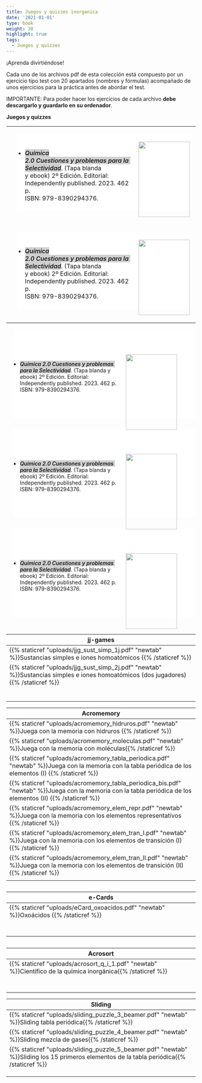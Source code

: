 ```yaml
---
title: Juegos y quizzes inorganica
date: '2021-01-01'
type: book
weight: 30
highlight: true
tags:
  - Juegos y quizzes
---
```


¡Aprenda divirtiéndose!

<!--more-->

Cada uno de los archivos pdf de esta colección está compuesto por un ejercicio tipo test con 20 apartados (nombres y fórmulas) acompañado de unos ejercicios para la práctica antes de abordar el test.

IMPORTANTE: Para poder hacer los ejercicios de cada archivo  **debe descargarlo y guardarlo en su ordenador**.  



**Juegos y quizzes**



|                                                              |
| ------------------------------------------------------------ |
| <ul aria-label="Escribe una lista…" aria-multiline="true" class="rich-text editor-rich-text__editable block-editor-rich-text__editable is-selected" role="textbox" style="background-color: white; box-sizing: inherit; color: #181818; margin-bottom: 28px; margin-left: 1.3em; outline: currentcolor none medium; padding-bottom: inherit; padding-left: 1.3em; padding-right: inherit; padding-top: inherit; white-space: pre-wrap;"><br/><a href="https://apicazorla.gumroad.com/l/whzmw" style="clear: right; float: right; margin-bottom: 1em; margin-left: 1em;"><img border="0" data-original-height="500" data-original-width="341" height="200" src="https://www.dropbox.com/scl/fi/wriajf83hj1wemb0tm6w6/port_q2.0.jpg?rlkey=8zglkxajuvkklnlqfls8i0180&raw=1" width="136" /></a><br/><li style="box-sizing: inherit; margin-bottom: 0px;"><span style="box-sizing: inherit; font-weight: 600;"><i data-rich-text-format-boundary="true" style="background-color: rgba(24, 24, 24, 0.2); border-radius: 2px; box-sizing: inherit;">Química 2.0 Cuestiones y problemas para la Selectividad</i></span>. (Tapa blanda y ebook) 2º Edición. Editorial: Independently published. 2023. 462 p.&nbsp; <span face="">ISBN: 979-8390294376</span>.</li><br/></ul> |
| <ul aria-label="Escribe una lista…" aria-multiline="true" class="rich-text editor-rich-text__editable block-editor-rich-text__editable is-selected" role="textbox" style="background-color: white; box-sizing: inherit; color: #181818; margin-bottom: 28px; margin-left: 1.3em; outline: currentcolor none medium; padding-bottom: inherit; padding-left: 1.3em; padding-right: inherit; padding-top: inherit; white-space: pre-wrap;"><br/><a href="https://apicazorla.gumroad.com/l/whzmw" style="clear: right; float: right; margin-bottom: 1em; margin-left: 1em;"><img border="0" data-original-height="500" data-original-width="341" height="200" src="https://www.dropbox.com/scl/fi/wriajf83hj1wemb0tm6w6/port_q2.0.jpg?rlkey=8zglkxajuvkklnlqfls8i0180&raw=1" width="136" /></a><br/><li style="box-sizing: inherit; margin-bottom: 0px;"><span style="box-sizing: inherit; font-weight: 600;"><i data-rich-text-format-boundary="true" style="background-color: rgba(24, 24, 24, 0.2); border-radius: 2px; box-sizing: inherit;">Química 2.0 Cuestiones y problemas para la Selectividad</i></span>. (Tapa blanda y ebook) 2º Edición. Editorial: Independently published. 2023. 462 p.&nbsp; <span face="">ISBN: 979-8390294376</span>.</li><br/></ul> |



<ul aria-label="Escribe una lista…" aria-multiline="true" class="rich-text editor-rich-text__editable block-editor-rich-text__editable is-selected" role="textbox" style="background-color: white; box-sizing: inherit; color: #181818; margin-bottom: 28px; margin-left: 1.3em; outline: currentcolor none medium; padding-bottom: inherit; padding-left: 1.3em; padding-right: inherit; padding-top: inherit; white-space: pre-wrap;">
<a href="https://apicazorla.gumroad.com/l/whzmw" style="clear: right; float: right; margin-bottom: 1em; margin-left: 1em;"><img border="0" data-original-height="500" data-original-width="341" height="200" src="https://www.dropbox.com/scl/fi/wriajf83hj1wemb0tm6w6/port_q2.0.jpg?rlkey=8zglkxajuvkklnlqfls8i0180&raw=1" width="136" /></a>
<li style="box-sizing: inherit; margin-bottom: 0px;"><span style="box-sizing: inherit; font-weight: 600;"><i data-rich-text-format-boundary="true" style="background-color: rgba(24, 24, 24, 0.2); border-radius: 2px; box-sizing: inherit;">Química 2.0 Cuestiones y problemas para la Selectividad</i></span>. (Tapa blanda y ebook) 2º Edición. Editorial: Independently published. 2023. 462 p.&nbsp; <span face="">ISBN: 979-8390294376</span>.</li>
</ul>





<ul aria-label="Escribe una lista…" aria-multiline="true" class="rich-text editor-rich-text__editable block-editor-rich-text__editable is-selected" role="textbox" style="background-color: white; box-sizing: inherit; color: #181818; margin-bottom: 28px; margin-left: 1.3em; outline: currentcolor none medium; padding-bottom: inherit; padding-left: 1.3em; padding-right: inherit; padding-top: inherit; white-space: pre-wrap;">
<a href="https://apicazorla.gumroad.com/l/whzmw" style="clear: right; float: right; margin-bottom: 1em; margin-left: 1em;"><img border="0" data-original-height="500" data-original-width="341" height="200" src="https://www.dropbox.com/scl/fi/wriajf83hj1wemb0tm6w6/port_q2.0.jpg?rlkey=8zglkxajuvkklnlqfls8i0180&raw=1" width="136" /></a>
<li style="box-sizing: inherit; margin-bottom: 0px;"><span style="box-sizing: inherit; font-weight: 600;"><i data-rich-text-format-boundary="true" style="background-color: rgba(24, 24, 24, 0.2); border-radius: 2px; box-sizing: inherit;">Química 2.0 Cuestiones y problemas para la Selectividad</i></span>. (Tapa blanda y ebook) 2º Edición. Editorial: Independently published. 2023. 462 p.&nbsp; <span face="">ISBN: 979-8390294376</span>.</li>
</ul>





<ul aria-label="Escribe una lista…" aria-multiline="true" class="rich-text editor-rich-text__editable block-editor-rich-text__editable is-selected" role="textbox" style="background-color: white; box-sizing: inherit; color: #181818; margin-bottom: 28px; margin-left: 1.3em; outline: currentcolor none medium; padding-bottom: inherit; padding-left: 1.3em; padding-right: inherit; padding-top: inherit; white-space: pre-wrap;">
<a href="https://apicazorla.gumroad.com/l/whzmw" style="clear: right; float: right; margin-bottom: 1em; margin-left: 1em;"><img border="0" data-original-height="500" data-original-width="341" height="200" src="https://www.dropbox.com/scl/fi/wriajf83hj1wemb0tm6w6/port_q2.0.jpg?rlkey=8zglkxajuvkklnlqfls8i0180&raw=1" width="136" /></a>
<li style="box-sizing: inherit; margin-bottom: 0px;"><span style="box-sizing: inherit; font-weight: 600;"><i data-rich-text-format-boundary="true" style="background-color: rgba(24, 24, 24, 0.2); border-radius: 2px; box-sizing: inherit;">Química 2.0 Cuestiones y problemas para la Selectividad</i></span>. (Tapa blanda y ebook) 2º Edición. Editorial: Independently published. 2023. 462 p.&nbsp; <span face="">ISBN: 979-8390294376</span>.</li>
</ul>









| jj-games                                                     |
| ------------------------------------------------------------ |
| {{% staticref "uploads/jjg_sust_simp_1j.pdf" "newtab" %}}Sustancias simples e iones homoatómicos {{% /staticref %}} |
| {{% staticref "uploads/jjg_sust_simp_2j.pdf" "newtab" %}}Sustancias simples e iones homoatómicos (dos jugadores) {{% /staticref %}} |
|                                                              |
|                                                              |
|                                                              |
|                                                              |
|                                                              |
|                                                              |

| Acromemory                                                   |
| ------------------------------------------------------------ |
| {{% staticref "uploads/acromemory_hidruros.pdf" "newtab" %}}Juega con la memoria con hidruros  {{% /staticref %}} |
| {{% staticref "uploads/acromemory_moleculas.pdf" "newtab" %}}Juega con la memoria con moléculas{{% /staticref %}} |
| {{% staticref "uploads/acromemory_tabla_periodica.pdf" "newtab" %}}Juega con la memoria con la tabla periódica de los elementos (I) {{% /staticref %}} |
| {{% staticref "uploads/acromemory_tabla_periodica_bis.pdf" "newtab" %}}Juega con la memoria con la tabla periódica de los elementos (II) {{% /staticref %}} |
| {{% staticref "uploads/acromemory_elem_repr.pdf" "newtab" %}}Juega con la memoria con los elementos representativos {{% /staticref %}} |
| {{% staticref "uploads/acromemory_elem_tran_I.pdf" "newtab" %}}Juega con la memoria con los elementos de transición (I) {{% /staticref %}} |
| {{% staticref "uploads/acromemory_elem_tran_II.pdf" "newtab" %}}Juega con la memoria con los elementos de transición (II) {{% /staticref %}} |
|                                                              |

## 

| e-Cards                                                      |
| ------------------------------------------------------------ |
| {{% staticref "uploads/eCard_oxoacidos.pdf" "newtab" %}}Oxoácidos  {{% /staticref %}} |
|                                                              |
|                                                              |
|                                                              |
|                                                              |
|                                                              |
|                                                              |
|                                                              |

## 

| Acrosort                                                     |
| ------------------------------------------------------------ |
| {{% staticref "uploads/acrosort_q_i_1.pdf" "newtab" %}}Científico de la química inorgánica{{% /staticref %}} |
|                                                              |
|                                                              |
|                                                              |
|                                                              |
|                                                              |
|                                                              |
|                                                              |



| Sliding                                                      |
| ------------------------------------------------------------ |
| {{% staticref "uploads/sliding_puzzle_3_beamer.pdf" "newtab" %}}Sliding tabla periódica{{% /staticref %}} |
| {{% staticref "uploads/sliding_puzzle_4_beamer.pdf" "newtab" %}}Sliding mezcla de gases{{% /staticref %}} |
| {{% staticref "uploads/sliding_puzzle_5_beamer.pdf" "newtab" %}}Sliding los 15 primeros elementos de la tabla periódica{{% /staticref %}} |
|                                                              |
|                                                              |
|                                                              |
